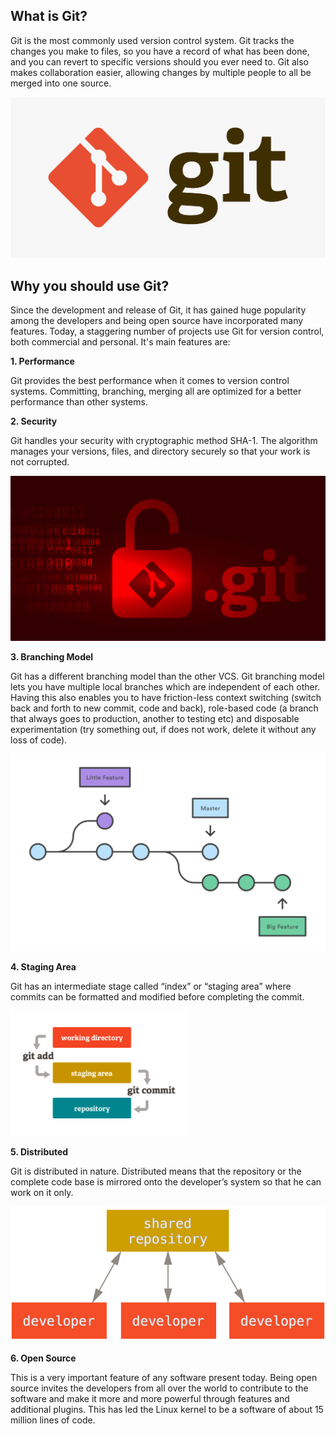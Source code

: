 ## What is Git?

Git is the most commonly used version control system. Git tracks the changes you make to files, so you have a record of what has been done, and you can revert to specific versions should you ever need to. Git also makes collaboration easier, allowing changes by multiple people to all be merged into one source.

![](/Images/git-logo.png)

## Why you should use Git?

Since the development and release of Git, it has gained huge popularity among the developers and being open source have incorporated many features. Today, a staggering number of projects use Git for version control, both commercial and personal. It's main features are:

**1. Performance** 

Git provides the best performance when it comes to version control systems. Committing, branching, merging all are optimized for a better performance than other systems.

**2. Security**

Git handles your security with cryptographic method SHA-1. The algorithm manages your versions, files, and directory securely so that your work is not corrupted.

![](/Images/Security.png)

**3. Branching Model**

Git has a different branching model than the other VCS. Git branching model lets you have multiple local branches which are independent of each other. Having this also enables you to have friction-less context switching (switch back and forth to new commit, code and back), role-based code (a branch that always goes to production, another to testing etc) and disposable experimentation (try something out, if does not work, delete it without any loss of code).

![](/Images/Branching.png)

**4. Staging Area**

Git has an intermediate stage called “index” or “staging area” where commits can be formatted and modified before completing the commit.

![](/Images/Staging.png)

**5. Distributed**

Git is distributed in nature. Distributed means that the repository or the complete code base is mirrored onto the developer’s system so that he can work on it only.

![](/Images/Distributed.png)

**6. Open Source**

This is a very important feature of any software present today. Being open source invites the developers from all over the world to contribute to the software and make it more and more powerful through features and additional plugins. This has led the Linux kernel to be a software of about 15 million lines of code.
